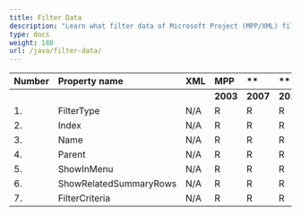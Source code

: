 ```yaml
---
title: Filter Data
description: "Learn what filter data of Microsoft Project (MPP/XML) files are can be written or read by Aspose.Tasks for Java."
type: docs
weight: 180
url: /java/filter-data/
---
```


|**Number** |**Property name** |**XML** |**MPP** |** |** |**  |** |** |**Comments** |
| :- | :- | :- | :- | :- | :- | :- | :- | :- | :- |
| | | |**2003** |**2007** |**2010** |**2013** |**2016** |**2019** | |
|1. |FilterType |N/A |R |R |R |R |R |R | |
|2. |Index |N/A |R |R |R |R |R |R | |
|3. |Name |N/A |R |R |R |R |R |R | |
|4. |Parent |N/A |R |R |R |R |R |R | |
|5. |ShowInMenu |N/A |R |R |R |R |R |R | |
|6. |ShowRelatedSummaryRows |N/A |R |R |R |R |R |R | |
|7. |FilterCriteria|N/A |R |R |R |R |R |R | |

